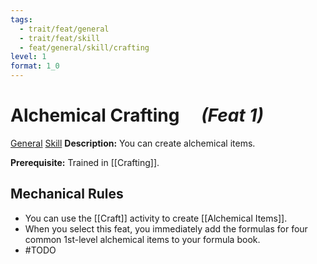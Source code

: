 ```yaml
---
tags:
  - trait/feat/general
  - trait/feat/skill
  - feat/general/skill/crafting
level: 1
format: 1_0
---
```

# Alchemical Crafting &emsp;*(Feat 1)*

[General](General.md "Feat Trait") [Skill](Skill.md "Feat Trait") 
**Description:** You can create alchemical items. 

**Prerequisite:** Trained in [[Crafting]].

## Mechanical Rules

- You can use the [[Craft]] activity to create [[Alchemical Items]].
- When you select this feat, you immediately add the formulas for four common 1st-level alchemical items to your formula book.
- #TODO